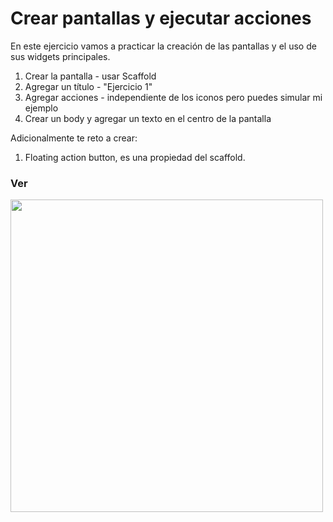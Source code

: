 # Crear pantallas y ejecutar acciones
En este ejercicio vamos a practicar la creación de las pantallas y el uso de sus widgets principales.

1. Crear la pantalla - usar Scaffold
2. Agregar un título - "Ejercicio 1"
3. Agregar acciones - independiente de los iconos pero puedes simular mi ejemplo
4. Crear un body y agregar un texto en el centro de la pantalla

Adicionalmente te reto a crear:
1. Floating action button, es una propiedad del scaffold. 

### Ver
<img src="https://github.com/RicharC293/components_2da/blob/main/ejercicio_1.png?raw=true"  height="500">
